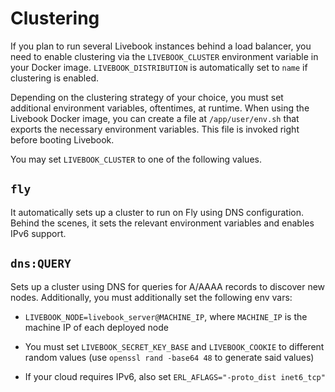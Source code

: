 # Clustering

If you plan to run several Livebook instances behind a load balancer, you need to enable clustering via the `LIVEBOOK_CLUSTER` environment variable in your Docker image. `LIVEBOOK_DISTRIBUTION` is automatically set to `name` if clustering is enabled.

Depending on the clustering strategy of your choice, you must set additional environment variables, oftentimes, at runtime. When using the Livebook Docker image, you can create a file at `/app/user/env.sh` that exports the necessary environment variables. This file is invoked right before booting Livebook.

You may set `LIVEBOOK_CLUSTER` to one of the following values.

## `fly`

It automatically sets up a cluster to run on Fly using DNS configuration. Behind the scenes, it sets the relevant environment variables and enables IPv6 support.

## `dns:QUERY`

Sets up a cluster using DNS for queries for A/AAAA records to discover new nodes. Additionally, you must additionally set the following env vars:

  * `LIVEBOOK_NODE=livebook_server@MACHINE_IP`, where `MACHINE_IP` is the machine IP of each deployed node

  * You must set `LIVEBOOK_SECRET_KEY_BASE` and `LIVEBOOK_COOKIE` to different random values (use `openssl rand -base64 48` to generate said values)

  * If your cloud requires IPv6, also set `ERL_AFLAGS="-proto_dist inet6_tcp"`
